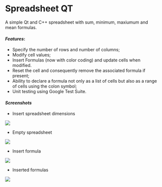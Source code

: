 # Spreadsheet QT

A simple Qt and C++ spreadsheet with sum, minimum, maxiumum and mean formulas.

#### *Features*:

- Specify the number of rows and number of columns;
- Modify cell values;
- Insert Formulas (now with color coding) and update cells when modified.
- Reset the cell and consequently remove the associated formula if present;
- Ability to declare a formula not only as a list of cells but also as a range of cells using the colon symbol;
- Unit testing using Google Test Suite.

#### *Screenshots*

- Insert spreadsheet dimensions

![](/media/leo/SSD/Materiale/PrimoAnno/LaboratoriodiProgrammazione/qt-spreadsheet/docs/img/dimension_insertion.png)

- Empty spreadsheet

![](/media/leo/SSD/Materiale/PrimoAnno/LaboratoriodiProgrammazione/qt-spreadsheet/docs/img/default_view.png)

- Insert formula

![](/media/leo/SSD/Materiale/PrimoAnno/LaboratoriodiProgrammazione/qt-spreadsheet/docs/img/formula_insertion.png)

- Inserted formulas

![](/media/leo/SSD/Materiale/PrimoAnno/LaboratoriodiProgrammazione/qt-spreadsheet/docs/img/inserted_formulas.png)